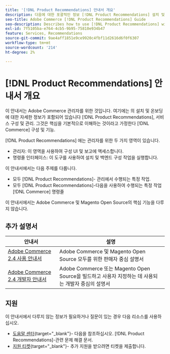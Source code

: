 ```yaml
---
title: '[!DNL Product Recommendations] 안내서 개요'
description: 다음에 대한 포괄적인 정보 [!DNL Product Recommendations] 설치 및 온보딩을 포함한 Adobe Commerce 관리자용
seo-title: Adobe Commerce [!DNL Product Recommendations] Guide
seo-description: Describes how to use [!DNL Product Recommendations] with Adobe Commerce.
exl-id: 7f5105ba-e764-4cb5-9b95-75810e934b47
feature: Services, Recommendations
source-git-commit: 9ae4aff1851e9ce9920c4fbf11d2616d6f0f6307
workflow-type: tm+mt
source-wordcount: '214'
ht-degree: 2%

---
```


# [!DNL Product Recommendations] 안내서 개요

이 안내서는 Adobe Commerce 관리자를 위한 것입니다. 여기에는 의 설치 및 온보딩에 대한 자세한 정보가 포함되어 있습니다 [!DNL Product Recommendations], 서비스 구성 및 관리. 그것은 핵심을 기본적으로 이해하는 것이라고 가정한다 [!DNL Commerce] 구성 및 기능.

[!DNL Product Recommendations] 에는 관리자를 위한 두 가지 영역이 있습니다.

* 관리자: 이 영역을 사용하여 구성 UI 및 보고에 액세스합니다.
* 명령줄 인터페이스: 이 도구를 사용하여 설치 및 백엔드 구성 작업을 실행합니다.

이 안내서에서는 다음 주제를 다룹니다.

* 모두 [!DNL Product Recommendations]- 관리에서 수행되는 특정 작업.
* 모두 [!DNL Product Recommendations]-다음을 사용하여 수행되는 특정 작업 [!DNL Commerce] 명령줄

이 안내서에서는 Adobe Commerce 및 Magento Open Source의 핵심 기능을 다루지 않습니다.

## 추가 설명서

| 안내서 | 설명 |
|------ | ----------- |
| [Adobe Commerce 2.4 사용 안내서](https://experienceleague.adobe.com/docs/commerce.html) | Adobe Commerce 및 Magento Open Source 모두를 위한 판매자 중심 설명서 |
| [Adobe Commerce 2.4 개발자 안내서](https://developer.adobe.com/commerce/docs) | Adobe Commerce 또는 Magento Open Source을 빌드하고 사용자 지정하는 데 사용되는 개발자 중심의 설명서 |

## 지원

이 안내서에서 다루지 않는 정보가 필요하거나 질문이 있는 경우 다음 리소스를 사용하십시오.

* [도움말 센터](https://experienceleague.adobe.com/docs/commerce-knowledge-base/kb/help-center-guide/magento-help-center-user-guide.html#submit-tickets){target="_blank"}- 다음을 참조하십시오. [!DNL Product Recommendations]-관련 문제 해결 문서.
* [지원 티켓](https://experienceleague.adobe.com/docs/commerce-knowledge-base/kb/help-center-guide/magento-help-center-user-guide.html#submit-ticket){target="_blank"}- 추가 지원을 받으려면 티켓을 제출합니다.
